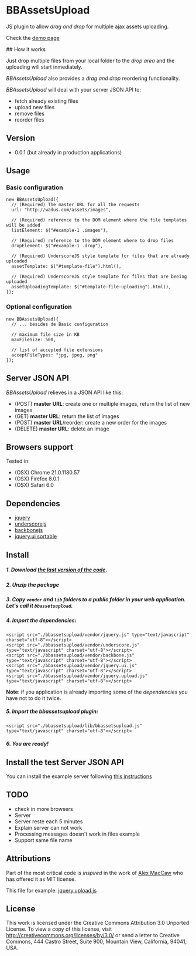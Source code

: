 # BBAssetsUpload

JS plugin to allow _drag and drop_ for multiple ajax assets uploading.

Check the [demo page](http://fguillen.github.com/BBAssetsUpload)

## How it works

Just drop multiple files from your local folder to the _drop area_ and the uploading will start inmediately.

_BBAssetsUpload_ also provides a _drag and drop_ reordering functionality.

_BBAssetsUpload_ will deal with your server JSON API to:

* fetch already existing files
* upload new files
* remove files
* reorder files

## Version

* 0.0.1 (but already in production applications)

## Usage

### Basic configuration

    new BBAssetsUpload({
      // (Required) The master URL for all the requests
      url: "http://wadus.com/assets/images",

      // (Required) reference to the DOM element where the file templates will be added
      listElement: $("#example-1 .images"),

      // (Required) reference to the DOM element where to drop files
      dropElement: $("#example-1 .drop"),

      // (Required) UnderscoreJS style template for files that are already uploaded
      assetTemplate: $("#template-file").html(),

      // (Required) UnderscoreJS style template for files that are beeing uploaded
      assetUploadingTemplate: $("#template-file-uploading").html(),
    });

### Optional configuration

    new BBAssetsUpload({
      // ... besides de Basic configuration

      // maximum file size in KB
      maxFileSize: 500,

      // list of accepted file extensions
      acceptFileTypes: "jpg, jpeg, png"
    });

## Server JSON API

_BBAssetsUpload_ relieves in a JSON API like this:

* (POST) **master URL**: create one or multiple images, return the list of new images
* (GET) **master URL**: return the list of images
* (POST) **master URL**/reorder: create a new order for the images
* (DELETE) **master URL**: delete an image

## Browsers support

Tested in:

* (OSX) Chrome 21.0.1180.57
* (OSX) Firefox 8.0.1
* (OSX) Safari 6.0

## Dependencies

* [jquery](http://jquery.com)
* [underscorejs](http://underscorejs.org)
* [backbonejs](http://backbonejs.org)
* [jquery.ui sortable](http://jqueryui.com/demos/sortable/)

## Install

##### 1. Download [the last version of the code](https://github.com/fguillen/BBAssetsUpload/zipball/master).
##### 2. Unzip the package
##### 3. Copy `vendor` and `lib` folders to a _public_ folder in your web application. Let's call it `bbassetsupload`.
##### 4. Import the dependencies:

    <script src="./bbassetsupload/vendor/jquery.js" type="text/javascript" charset="utf-8"></script>
    <script src="./bbassetsupload/vendor/underscore.js" type="text/javascript" charset="utf-8"></script>
    <script src="./bbassetsupload/vendor/backbone.js" type="text/javascript" charset="utf-8"></script>
    <script src="./bbassetsupload/vendor/jquery.ui.js" type="text/javascript" charset="utf-8"></script>
    <script src="./bbassetsupload/vendor/jquery.upload.js" type="text/javascript" charset="utf-8"></script>

**Note**: if you application is already importing some of the _dependencies_ you have not to do it twice.

##### 5. Import the bbassetsupload plugin:

    <script src="./bbassetsupload/lib/bbassetsupload.js" type="text/javascript" charset="utf-8"></script>

##### 6. You are ready!


## Install the test Server JSON API

You can install the example server following [this instructions](https://github.com/fguillen/BBAssetsUpload/blob/master/server/README.md)


## TODO

* check in more browsers
* Server
* Server reste each 5 minutes
* Explain server can not work
* Processing messages doesn't work in files example
* Support same file name

## Attributions

Part of the most critical code is _inspired_ in the work of [Alex MacCaw](http://alexmaccaw.co.uk) who has offered it as MIT license.

This file for example: [jquery.upload.js](https://github.com/fguillen/BBAssetsUpload/blob/master/vendor/jquery.upload.js)


## License

This work is licensed under the Creative Commons Attribution 3.0 Unported License. To view a copy of this license, visit http://creativecommons.org/licenses/by/3.0/ or send a letter to Creative Commons, 444 Castro Street, Suite 900, Mountain View, California, 94041, USA.
